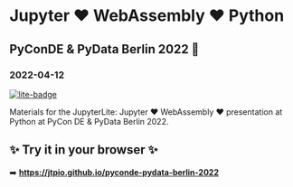 # Jupyter ❤️ WebAssembly ❤️ Python

## PyConDE & PyData Berlin 2022 🐍

### 2022-04-12

[![lite-badge](https://jupyterlite.rtfd.io/en/latest/_static/badge.svg)](https://jtpio.github.io/pyconde-pydata-berlin-2022)

Materials for the JupyterLite: Jupyter ❤️ WebAssembly ❤️ presentation at Python at PyCon DE & PyData Berlin 2022.

## ✨ Try it in your browser ✨

➡️ **https://jtpio.github.io/pyconde-pydata-berlin-2022**
